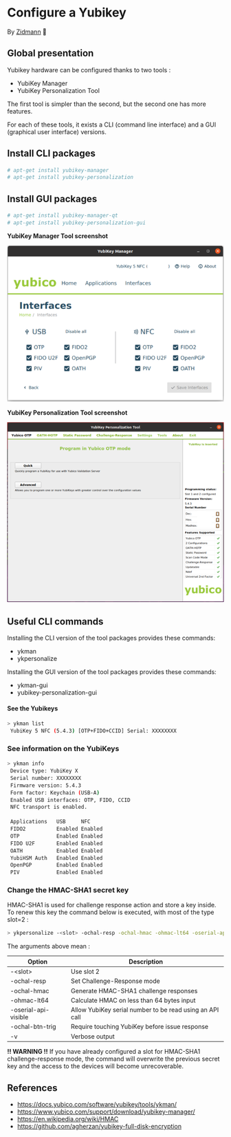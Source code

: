 # Configure a Yubikey
By [Zidmann](mailto:emmanuel.zidel@gmail.com) :bow:

## Global presentation
Yubikey hardware can be configured thanks to two tools :
* YubiKey Manager
* YubiKey Personalization Tool

The first tool is simpler than the second, but the second one has more features.

For each of these tools, it exists a CLI (command line interface) and a GUI (graphical user interface) versions.

## Install CLI packages
```bash
# apt-get install yubikey-manager
# apt-get install yubikey-personalization
```

## Install GUI packages
```bash
# apt-get install yubikey-manager-qt
# apt-get install yubikey-personalization-gui
```

__YubiKey Manager Tool screenshot__

![image info](./img/yubikey-manager-gui.png)

__YubiKey Personalization Tool screenshot__

![image info](./img/yubikey-personalization-gui.png)

## Useful CLI commands
Installing the CLI version of the tool packages provides these commands:
* ykman
* ykpersonalize

Installing the GUI version of the tool packages provides these commands:
* ykman-gui
* yubikey-personalization-gui

#### __See the Yubikeys__
```bash
> ykman list
 YubiKey 5 NFC (5.4.3) [OTP+FIDO+CCID] Serial: XXXXXXXX
```

### __See information on the YubiKeys__
```bash
> ykman info
 Device type: YubiKey X
 Serial number: XXXXXXXX
 Firmware version: 5.4.3
 Form factor: Keychain (USB-A)
 Enabled USB interfaces: OTP, FIDO, CCID
 NFC transport is enabled.

 Applications	USB    	NFC    
 FIDO2       	Enabled	Enabled	
 OTP         	Enabled	Enabled	
 FIDO U2F    	Enabled	Enabled	
 OATH        	Enabled	Enabled	
 YubiHSM Auth	Enabled	Enabled	
 OpenPGP     	Enabled	Enabled	
 PIV         	Enabled	Enabled	
```

### __Change the HMAC-SHA1 secret key__
HMAC-SHA1 is used for challenge response action and store a key inside.
To renew this key the command below is executed, with most of the type slot=2 :
```bash
> ykpersonalize -<slot> -ochal-resp -ochal-hmac -ohmac-lt64 -oserial-api-visible [-ochal-btn-trig] [-v]
```

The arguments above mean :

| Option | Description |
|--------|--------|
| -\<slot\> | Use slot 2  |
| -ochal-resp | Set Challenge-Response mode |
| -ochal-hmac | Generate HMAC-SHA1 challenge responses |
| -ohmac-lt64 | Calculate HMAC on less than 64 bytes input |
| -oserial-api-visible | Allow YubiKey serial number to be read using an API call |
| -ochal-btn-trig | Require touching YubiKey before issue response |
| -v | Verbose output |

**!! WARNING !!** If you have already configured a slot for HMAC-SHA1 challenge-response mode, the command will overwrite the previous secret key and the access to the devices will become unrecoverable.

## References
* https://docs.yubico.com/software/yubikey/tools/ykman/
* https://www.yubico.com/support/download/yubikey-manager/
* https://en.wikipedia.org/wiki/HMAC
* https://github.com/agherzan/yubikey-full-disk-encryption
